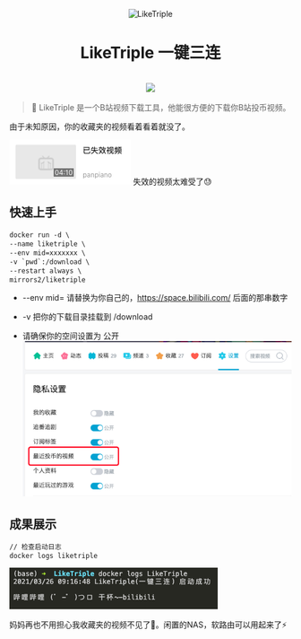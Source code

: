 <p align="center">
<img src="https://i.loli.net/2021/03/26/EvQy3whrHxd8Cq6.gif" alt="LikeTriple" width="300">
</p>
<h1 align="center">LikeTriple 一键三连</h1>

<p align="center">
<br>
<a title="Docker Pulls" target="_blank" href="https://hub.docker.com/r/mirrors2/liketriple"><img src="https://img.shields.io/docker/pulls/mirrors2/liketriple.svg?logo=docker&label=docker&style=flat-square"></a>

</p>


>🌸 LikeTriple 是一个B站视频下载工具，他能很方便的下载你B站投币视频。

由于未知原因，你的收藏夹的视频看着看着就没了。

![](doc/404.png)
失效的视频太难受了😓

## 快速上手

```
docker run -d \
--name liketriple \
--env mid=xxxxxxx \
-v `pwd`:/download \
--restart always \
mirrors2/liketriple
```
* --env mid= 请替换为你自己的，https://space.bilibili.com/ 后面的那串数字

* -v 把你的下载目录挂载到 /download 

* 请确保你的空间设置为 公开
  ![](doc/coinvideo.png)

## 成果展示
```
// 检查启动日志
docker logs liketriple
```
![](doc/start_succ.png)



妈妈再也不用担心我收藏夹的视频不见了🍭。闲置的NAS，软路由可以用起来了⚡️
